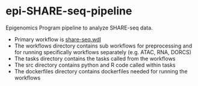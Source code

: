 # epi-SHARE-seq-pipeline
Epigenomics Program pipeline to analyze SHARE-seq data.

- Primary workflow is [share-seq.wdl](share_seq.wdl)
- The workflows directory contains sub workflows for preprocessing and for running specifically workflows separately (e.g. ATAC, RNA, DORCS)
- The tasks directory contains the tasks called from the workflows
- The src directory contains python and R code called within tasks
- The dockerfiles directory contains dockerfiles needed for running the workflows
